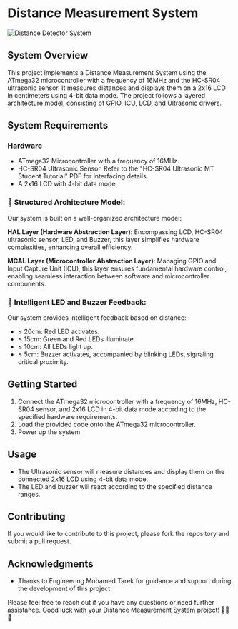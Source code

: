# Distance Measurement System

![Distance Detector System](https://drive.google.com/uc?id=11RteDtgCxKBif4ACqKI966ETUhyY9II6)

## System Overview
This project implements a Distance Measurement System using the ATmega32 microcontroller with a frequency of 16MHz and the HC-SR04 ultrasonic sensor. It measures distances and displays them on a 2x16 LCD in centimeters using 4-bit data mode. The project follows a layered architecture model, consisting of GPIO, ICU, LCD, and Ultrasonic drivers.

## System Requirements
### Hardware
- ATmega32 Microcontroller with a frequency of 16MHz.
- HC-SR04 Ultrasonic Sensor. Refer to the "HC-SR04 Ultrasonic MT Student Tutorial" PDF for interfacing details.
- A 2x16 LCD with 4-bit data mode.

### 🔹 **Structured Architecture Model**:
Our system is built on a well-organized architecture model:

**HAL Layer (Hardware Abstraction Layer)**: Encompassing LCD, HC-SR04 ultrasonic sensor, LED, and Buzzer, this layer simplifies hardware complexities, enhancing overall efficiency.

**MCAL Layer (Microcontroller Abstraction Layer)**: Managing GPIO and Input Capture Unit (ICU), this layer ensures fundamental hardware control, enabling seamless interaction between software and microcontroller components.

### 🔹 **Intelligent LED and Buzzer Feedback**:
Our system provides intelligent feedback based on distance:

- ≤ 20cm: Red LED activates.
- ≤ 15cm: Green and Red LEDs illuminate.
- ≤ 10cm: All LEDs light up.
- ≤ 5cm: Buzzer activates, accompanied by blinking LEDs, signaling critical proximity.

## Getting Started
1. Connect the ATmega32 microcontroller with a frequency of 16MHz, HC-SR04 sensor, and 2x16 LCD in 4-bit data mode according to the specified hardware requirements.
2. Load the provided code onto the ATmega32 microcontroller.
3. Power up the system.

## Usage
- The Ultrasonic sensor will measure distances and display them on the connected 2x16 LCD using 4-bit data mode.
- The LED and buzzer will react according to the specified distance ranges.

## Contributing
If you would like to contribute to this project, please fork the repository and submit a pull request.

## Acknowledgments
- Thanks to Engineering Mohamed Tarek for guidance and support during the development of this project.

Please feel free to reach out if you have any questions or need further assistance. Good luck with your Distance Measurement System project! 🚀📏🔧
